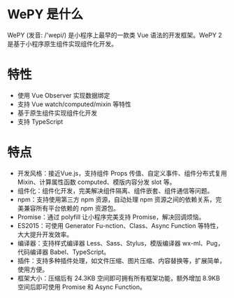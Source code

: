 # WePY 是什么

WePY (发音: /'wepi/) 是小程序上最早的一款类 Vue 语法的开发框架。WePY 2 是基于小程序原生组件实现组件化开发。

# 特性
- 使用 Vue Observer 实现数据绑定
- 支持 Vue watch/computed/mixin 等特性
- 基于原生组件实现组件化开发
- 支持 TypeScript

# 特点
- 开发风格：接近Vue.js，支持组件 Props 传值、自定义事件、组件分布式复用 Mixin、计算属性函数 computed、模版内容分发 slot 等。
- 组件化：组件化开发，完美解决组件隔离、组件嵌套、组件通信等问题。
- npm：支持使用第三方 npm 资源，自动处理 npm 资源之间的依赖关系，完美兼容所有平台依赖的 npm 资源包。
- Promise：通过 polyfill 让小程序完美支持 Promise，解决回调烦恼。
- ES2015：可使用 Generator Fu-nction、Class、Async Function 等特性，大大提升开发效率。
- 编译器：支持样式编译器 Less、Sass、Stylus，模版编译器 wx-ml、Pug，代码编译器 Babel、TypeScript。
- 插件：支持多种插件处理，如文件压缩、图片压缩、内容替换等，扩展简单，使用方便。
- 框架大小：压缩后有 24.3KB 空间即可拥有所有框架功能，额外增加 8.9KB 空间后即可使用 Promise 和 Async Function。